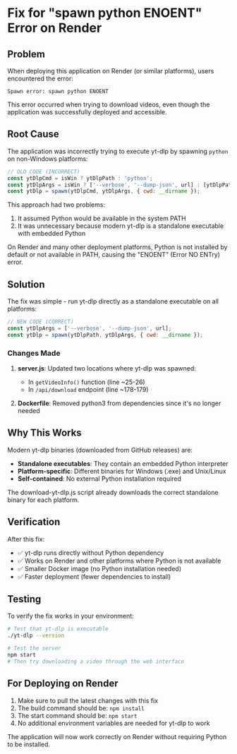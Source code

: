 # Fix for "spawn python ENOENT" Error on Render

## Problem
When deploying this application on Render (or similar platforms), users encountered the error:
```
Spawn error: spawn python ENOENT
```

This error occurred when trying to download videos, even though the application was successfully deployed and accessible.

## Root Cause
The application was incorrectly trying to execute yt-dlp by spawning `python` on non-Windows platforms:

```javascript
// OLD CODE (INCORRECT)
const ytDlpCmd = isWin ? ytDlpPath : 'python';
const ytDlpArgs = isWin ? ['--verbose', '--dump-json', url] : [ytDlpPath, '--verbose', '--dump-json', url];
const ytDlp = spawn(ytDlpCmd, ytDlpArgs, { cwd: __dirname });
```

This approach had two problems:
1. It assumed Python would be available in the system PATH
2. It was unnecessary because modern yt-dlp is a standalone executable with embedded Python

On Render and many other deployment platforms, Python is not installed by default or not available in PATH, causing the "ENOENT" (Error NO ENTry) error.

## Solution
The fix was simple - run yt-dlp directly as a standalone executable on all platforms:

```javascript
// NEW CODE (CORRECT)
const ytDlpArgs = ['--verbose', '--dump-json', url];
const ytDlp = spawn(ytDlpPath, ytDlpArgs, { cwd: __dirname });
```

### Changes Made
1. **server.js**: Updated two locations where yt-dlp was spawned:
   - In `getVideoInfo()` function (line ~25-26)
   - In `/api/download` endpoint (line ~178-179)

2. **Dockerfile**: Removed python3 from dependencies since it's no longer needed

## Why This Works
Modern yt-dlp binaries (downloaded from GitHub releases) are:
- **Standalone executables**: They contain an embedded Python interpreter
- **Platform-specific**: Different binaries for Windows (.exe) and Unix/Linux
- **Self-contained**: No external Python installation required

The download-yt-dlp.js script already downloads the correct standalone binary for each platform.

## Verification
After this fix:
- ✅ yt-dlp runs directly without Python dependency
- ✅ Works on Render and other platforms where Python is not available
- ✅ Smaller Docker image (no Python installation needed)
- ✅ Faster deployment (fewer dependencies to install)

## Testing
To verify the fix works in your environment:

```bash
# Test that yt-dlp is executable
./yt-dlp --version

# Test the server
npm start
# Then try downloading a video through the web interface
```

## For Deploying on Render
1. Make sure to pull the latest changes with this fix
2. The build command should be: `npm install`
3. The start command should be: `npm start`
4. No additional environment variables are needed for yt-dlp to work

The application will now work correctly on Render without requiring Python to be installed.
